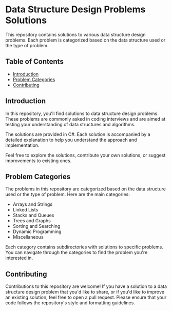 
# Data Structure Design Problems Solutions

This repository contains solutions to various data structure design problems. Each problem is categorized based on the data structure used or the type of problem.

## Table of Contents

- [Introduction](#introduction)
- [Problem Categories](#problem-categories)
- [Contributing](#contributing)

## Introduction

In this repository, you'll find solutions to data structure design problems. These problems are commonly asked in coding interviews and are aimed at testing your understanding of data structures and algorithms.

The solutions are provided in  C#. Each solution is accompanied by a detailed explanation to help you understand the approach and implementation.

Feel free to explore the solutions, contribute your own solutions, or suggest improvements to existing ones.

## Problem Categories

The problems in this repository are categorized based on the data structure used or the type of problem. Here are the main categories:

- Arrays and Strings
- Linked Lists
- Stacks and Queues
- Trees and Graphs
- Sorting and Searching
- Dynamic Programming
- Miscellaneous

Each category contains subdirectories with solutions to specific problems. You can navigate through the categories to find the problem you're interested in.

## Contributing

Contributions to this repository are welcome! If you have a solution to a data structure design problem that you'd like to share, or if you'd like to improve an existing solution, feel free to open a pull request. Please ensure that your code follows the repository's style and formatting guidelines.


